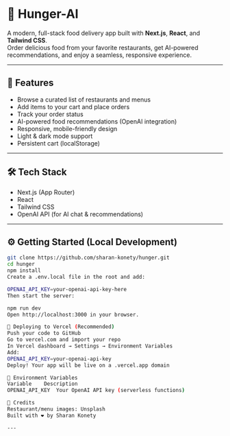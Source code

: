 # 🍔 Hunger-AI

A modern, full-stack food delivery app built with **Next.js**, **React**, and **Tailwind CSS**.  
Order delicious food from your favorite restaurants, get AI-powered recommendations, and enjoy a seamless, responsive experience.

---

## 🚀 Features

- Browse a curated list of restaurants and menus  
- Add items to your cart and place orders  
- Track your order status  
- AI-powered food recommendations (OpenAI integration)  
- Responsive, mobile-friendly design  
- Light & dark mode support  
- Persistent cart (localStorage)

---

## 🛠️ Tech Stack

- Next.js (App Router)  
- React  
- Tailwind CSS  
- OpenAI API (for AI chat & recommendations)

---

## ⚙️ Getting Started (Local Development)

```bash
git clone https://github.com/sharan-konety/hunger.git
cd hunger
npm install
Create a .env.local file in the root and add:

OPENAI_API_KEY=your-openai-api-key-here
Then start the server:

npm run dev
Open http://localhost:3000 in your browser.

🚢 Deploying to Vercel (Recommended)
Push your code to GitHub
Go to vercel.com and import your repo
In Vercel dashboard → Settings → Environment Variables
Add:
OPENAI_API_KEY=your-openai-api-key
Deploy! Your app will be live on a .vercel.app domain

🔑 Environment Variables
Variable	Description
OPENAI_API_KEY	Your OpenAI API key (serverless functions)

🙏 Credits
Restaurant/menu images: Unsplash
Built with ❤️ by Sharan Konety

---
